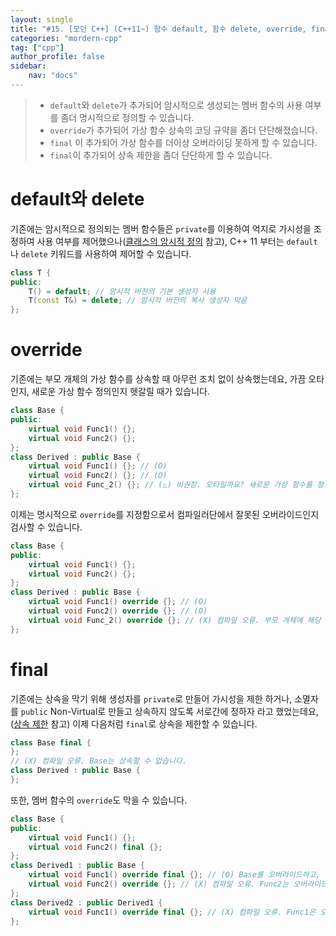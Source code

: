 ```yaml
---
layout: single
title: "#15. [모던 C++] (C++11~) 함수 default, 함수 delete, override, final"
categories: "mordern-cpp"
tag: ["cpp"]
author_profile: false
sidebar: 
    nav: "docs"
---
```


> * `default`와 `delete`가 추가되어 암시적으로 생성되는 멤버 함수의 사용 여부를 좀더 명시적으로 정의할 수 있습니다.
> * `override`가 추가되어 가상 함수 상속의 코딩 규약을 좀더 단단해졌습니다.
> * `final` 이 추가되어 가상 함수를 더이상 오버라이딩 못하게 할 수 있습니다.
> * `final`이 추가되어 상속 제한을 좀더 단단하게 할 수 있습니다.

# default와 delete

기존에는 암시적으로 정의되는 멤버 함수들은 `private`를 이용하여 억지로 가시성을 조정하여 사용 여부를 제어했으나([클래스의 암시적 정의](https://tango1202.github.io/classic-cpp-oop/classic-cpp-oop-implicit-definition/) 참고), C++ 11 부터는 `default`나 `delete` 키워드를 사용하여 제어할 수 있습니다.

```cpp
class T {
public:
    T() = default; // 암시적 버전의 기본 생성자 사용
    T(const T&) = delete; // 암시적 버전의 복사 생성자 막음    
};
```

# override

기존에는 부모 개체의 가상 함수를 상속할 때 아무런 조치 없이 상속했는데요, 가끔 오타인지, 새로운 가상 함수 정의인지 헷갈릴 때가 있습니다. 

```cpp
class Base {
public:
    virtual void Func1() {};
    virtual void Func2() {};
};
class Derived : public Base {
    virtual void Func1() {}; // (O)
    virtual void Func2() {}; // (O)
    virtual void Func_2() {}; // (△) 비권장. 오타일까요? 새로운 가상 함수를 정의한 것일까요?
};
```

이제는 명시적으로 `override`를 지정함으로서 컴파일러단에서 잘못된 오버라이드인지 검사할 수 있습니다.

```cpp
class Base {
public:
    virtual void Func1() {};
    virtual void Func2() {};
};
class Derived : public Base {
    virtual void Func1() override {}; // (O)
    virtual void Func2() override {}; // (O)
    virtual void Func_2() override {}; // (X) 컴파일 오류. 부모 개체에 해당 멤버 없음
};
```

# final

기존에는 상속을 막기 위해 생성자를 `private`로 만들어 가시성을 제한 하거나, 소멸자를 `public` Non-Virtual로 만들고 상속하지 않도록 서로간에 정하자 라고 했었는데요,([상속 제한](https://tango1202.github.io/classic-cpp-oop/classic-cpp-oop-inheritance/#%EC%83%81%EC%86%8D-%EC%A0%9C%ED%95%9C) 참고) 이제 다음처럼 `final`로 상속을 제한할 수 있습니다.

```cpp
class Base final {
};
// (X) 컴파일 오류. Base는 상속할 수 없습니다.
class Derived : public Base {
};
```

또한, 멤버 함수의 `override`도 막을 수 있습니다.

```cpp
class Base {
public:
    virtual void Func1() {};
    virtual void Func2() final {};
};
class Derived1 : public Base {
    virtual void Func1() override final {}; // (O) Base를 오버라이드하고, 자식 개체에서는 오버라이드 못하게 합니다.
    virtual void Func2() override {}; // (X) 컴파일 오류. Func2는 오버라이드 할 수 없습니다.
}; 
class Derived2 : public Derived1 {
    virtual void Func1() override final {}; // (X) 컴파일 오류. Func1은 오버라이드 할 수 없습니다.
}; 
```
